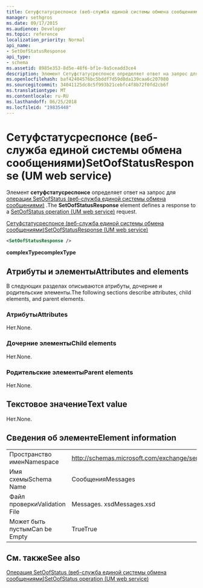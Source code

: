 ```yaml
---
title: Сетуфстатусреспонсе (веб-служба единой системы обмена сообщениями)
manager: sethgros
ms.date: 09/17/2015
ms.audience: Developer
ms.topic: reference
localization_priority: Normal
api_name:
- SetOofStatusResponse
api_type:
- schema
ms.assetid: 8985e353-8d5e-48f6-bf1e-9a5ceadd3ce4
description: Элемент Сетуфстатусреспонсе определяет ответ на запрос для операции SetOofStatus (веб-служба единой системы обмена сообщениями).
ms.openlocfilehash: baf42404576bc5bddf7d59d8da139caa6c207080
ms.sourcegitcommit: 34041125dc8c5f993b21cebfc4f8b72f0fd2cb6f
ms.translationtype: MT
ms.contentlocale: ru-RU
ms.lasthandoff: 06/25/2018
ms.locfileid: "19835448"
---
```

# <a name="setoofstatusresponse-um-web-service"></a><span data-ttu-id="f034f-103">Сетуфстатусреспонсе (веб-служба единой системы обмена сообщениями)</span><span class="sxs-lookup"><span data-stu-id="f034f-103">SetOofStatusResponse (UM web service)</span></span>

<span data-ttu-id="f034f-104">Элемент **сетуфстатусреспонсе** определяет ответ на запрос для [операции SetOofStatus (веб-служба единой системы обмена сообщениями)](setoofstatus-operation-um-web-service.md) .</span><span class="sxs-lookup"><span data-stu-id="f034f-104">The **SetOofStatusResponse** element defines a response to a [SetOofStatus operation (UM web service)](setoofstatus-operation-um-web-service.md) request.</span></span> 
  
[<span data-ttu-id="f034f-105">Сетуфстатусреспонсе (веб-служба единой системы обмена сообщениями)</span><span class="sxs-lookup"><span data-stu-id="f034f-105">SetOofStatusResponse (UM web service)</span></span>](setoofstatusresponse-um-web-service.md)
  
```xml
<SetOofStatusResponse />
```

 <span data-ttu-id="f034f-106">**complexType**</span><span class="sxs-lookup"><span data-stu-id="f034f-106">**complexType**</span></span>
## <a name="attributes-and-elements"></a><span data-ttu-id="f034f-107">Атрибуты и элементы</span><span class="sxs-lookup"><span data-stu-id="f034f-107">Attributes and elements</span></span>

<span data-ttu-id="f034f-108">В следующих разделах описываются атрибуты, дочерние и родительские элементы.</span><span class="sxs-lookup"><span data-stu-id="f034f-108">The following sections describe attributes, child elements, and parent elements.</span></span>
  
### <a name="attributes"></a><span data-ttu-id="f034f-109">Атрибуты</span><span class="sxs-lookup"><span data-stu-id="f034f-109">Attributes</span></span>

<span data-ttu-id="f034f-110">Нет.</span><span class="sxs-lookup"><span data-stu-id="f034f-110">None.</span></span>
  
### <a name="child-elements"></a><span data-ttu-id="f034f-111">Дочерние элементы</span><span class="sxs-lookup"><span data-stu-id="f034f-111">Child elements</span></span>

<span data-ttu-id="f034f-112">Нет.</span><span class="sxs-lookup"><span data-stu-id="f034f-112">None.</span></span>
  
### <a name="parent-elements"></a><span data-ttu-id="f034f-113">Родительские элементы</span><span class="sxs-lookup"><span data-stu-id="f034f-113">Parent elements</span></span>

<span data-ttu-id="f034f-114">Нет.</span><span class="sxs-lookup"><span data-stu-id="f034f-114">None.</span></span>
  
## <a name="text-value"></a><span data-ttu-id="f034f-115">Текстовое значение</span><span class="sxs-lookup"><span data-stu-id="f034f-115">Text value</span></span>

<span data-ttu-id="f034f-116">Нет.</span><span class="sxs-lookup"><span data-stu-id="f034f-116">None.</span></span>
  
## <a name="element-information"></a><span data-ttu-id="f034f-117">Сведения об элементе</span><span class="sxs-lookup"><span data-stu-id="f034f-117">Element information</span></span>

|||
|:-----|:-----|
|<span data-ttu-id="f034f-118">Пространство имен</span><span class="sxs-lookup"><span data-stu-id="f034f-118">Namespace</span></span>  <br/> |http://schemas.microsoft.com/exchange/services/2006/messages  <br/> |
|<span data-ttu-id="f034f-119">Имя схемы</span><span class="sxs-lookup"><span data-stu-id="f034f-119">Schema Name</span></span>  <br/> |<span data-ttu-id="f034f-120">Сообщения</span><span class="sxs-lookup"><span data-stu-id="f034f-120">Messages</span></span>  <br/> |
|<span data-ttu-id="f034f-121">Файл проверки</span><span class="sxs-lookup"><span data-stu-id="f034f-121">Validation File</span></span>  <br/> |<span data-ttu-id="f034f-122">Messages. xsd</span><span class="sxs-lookup"><span data-stu-id="f034f-122">Messages.xsd</span></span>  <br/> |
|<span data-ttu-id="f034f-123">Может быть пустым</span><span class="sxs-lookup"><span data-stu-id="f034f-123">Can be Empty</span></span>  <br/> |<span data-ttu-id="f034f-124">True</span><span class="sxs-lookup"><span data-stu-id="f034f-124">True</span></span>  <br/> |
   
## <a name="see-also"></a><span data-ttu-id="f034f-125">См. также</span><span class="sxs-lookup"><span data-stu-id="f034f-125">See also</span></span>



[<span data-ttu-id="f034f-126">Операция SetOofStatus (веб-служба единой системы обмена сообщениями)</span><span class="sxs-lookup"><span data-stu-id="f034f-126">SetOofStatus operation (UM web service)</span></span>](setoofstatus-operation-um-web-service.md)


